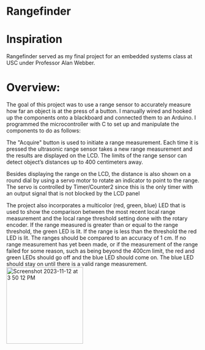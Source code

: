 # Rangefinder

# Inspiration

Rangefinder served as my final project for an embedded systems class at USC under Professor Alan Webber. 

# Overview: 

The goal of this project was to use a range sensor to accurately measure how far an object is at the press of a button. I manually wired and hooked up the components onto a blackboard and connected them to an Arduino. I programmed the microcontroller with C to set up and manipulate the components to do as follows: 

The "Acquire" button is used to initiate a range measurement. Each time it is pressed the ultrasonic range sensor takes a new range measurement and the results are displayed on the LCD. The limits of the range sensor can detect object’s distances up to 400 centimeters away. 


Besides displaying the range on the LCD, the distance is also shown on a round dial by using a servo motor to rotate an indicator to point to the range. The servo is controlled by Timer/Counter2 since this is the only timer with an output signal that is not blocked by the LCD panel

The project also incorporates a multicolor (red, green, blue) LED that is used to show the comparison between the most recent local range measurement and the local range threshold setting done with the rotary encoder. If the range measured is greater than or equal to the range threshold, the green LED is lit. If the range is less than the threshold the red LED is lit. The ranges should be compared to an accuracy of 1 cm. If no range measurement has yet been made, or if the measurement of the range failed for some reason, such as being beyond the 400cm limit, the red and green LEDs should go off and the blue LED should come on. The blue LED should stay on until there is a valid range measurement.
<img width="200" alt="Screenshot 2023-11-12 at 3 50 12 PM" src="https://github.com/araslan1/Rangefinder/assets/108353316/fa110beb-d26b-4179-9b45-20959fe35775">
